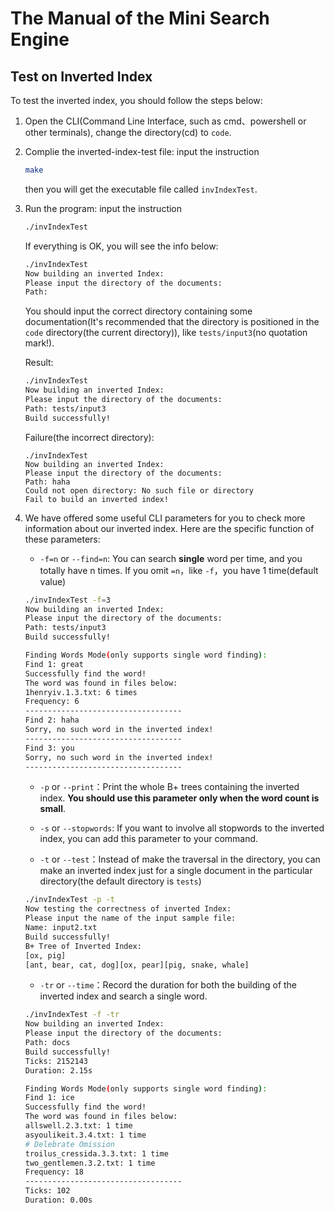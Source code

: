 # The Manual of the Mini Search Engine

## Test on Inverted Index

To test the inverted index, you should follow the steps below:

1. Open the CLI(Command Line Interface, such as cmd、powershell or other terminals), change the directory(cd) to `code`.
2. Complie the inverted-index-test file: input the instruction

    ``` sh
    make
    ```

    then you will get the executable file called `invIndexTest`.

3. Run the program: input the instruction

    ``` sh
    ./invIndexTest
    ```

    If everything is OK, you will see the info below:

    ``` sh
    ./invIndexTest
    Now building an inverted Index:
    Please input the directory of the documents:
    Path: 
    ```

    You should input the correct directory containing some documentation(It's recommended that the directory is positioned in the `code` directory(the current directory)), like `tests/input3`(no quotation mark!). 

    Result:

    ``` sh
    ./invIndexTest
    Now building an inverted Index:
    Please input the directory of the documents:
    Path: tests/input3
    Build successfully!
    ```

    Failure(the incorrect directory):

    ```
    ./invIndexTest
    Now building an inverted Index:
    Please input the directory of the documents:
    Path: haha
    Could not open directory: No such file or directory
    Fail to build an inverted index!
    ```

4. We have offered some useful CLI parameters for you to check more information about our inverted index. Here are the specific function of these parameters:

    - `-f=n` or `--find=n`: You can search **single** word per time, and you totally have n times. If you omit `=n`，like `-f`，you have 1 time(default value)

    ``` sh 
    ./invIndexTest -f=3
    Now building an inverted Index:
    Please input the directory of the documents:
    Path: tests/input3
    Build successfully!

    Finding Words Mode(only supports single word finding):
    Find 1: great
    Successfully find the word!
    The word was found in files below:
    1henryiv.1.3.txt: 6 times
    Frequency: 6
    -----------------------------------
    Find 2: haha
    Sorry, no such word in the inverted index!
    -----------------------------------
    Find 3: you
    Sorry, no such word in the inverted index!
    -----------------------------------
    ```

    - `-p` or `--print`：Print the whole B+ trees containing the inverted index. **You should use this parameter only when the word count is small**.

    - `-s` or `--stopwords`: If you want to involve all stopwords to the inverted index, you can add this parameter to your command.

    - `-t` or `--test`：Instead of make the traversal in the directory, you can make an inverted index just for a single document in the particular directory(the default directory is `tests`)

    ``` sh
    ./invIndexTest -p -t
    Now testing the correctness of inverted Index:
    Please input the name of the input sample file:
    Name: input2.txt
    Build successfully!
    B+ Tree of Inverted Index:
    [ox, pig]
    [ant, bear, cat, dog][ox, pear][pig, snake, whale]
    ```

    - `-tr` or `--time`：Record the duration for both the building of the inverted index and search a single word.

    ``` sh
    ./invIndexTest -f -tr
    Now building an inverted Index:
    Please input the directory of the documents:
    Path: docs  
    Build successfully!
    Ticks: 2152143
    Duration: 2.15s

    Finding Words Mode(only supports single word finding):
    Find 1: ice 
    Successfully find the word!
    The word was found in files below:
    allswell.2.3.txt: 1 time
    asyoulikeit.3.4.txt: 1 time
    # Delebrate Omission 
    troilus_cressida.3.3.txt: 1 time
    two_gentlemen.3.2.txt: 1 time
    Frequency: 18
    -----------------------------------
    Ticks: 102
    Duration: 0.00s
    ```